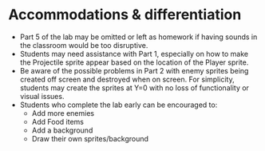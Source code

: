 # Accommodations & differentiation

- Part 5 of the lab may be omitted or left as homework if having sounds in the classroom would be too disruptive.
- Students may need assistance with Part 1, especially on how to make the Projectile sprite appear based on the location of the Player sprite.
- Be aware of the possible problems in Part 2 with enemy sprites being created off screen and destroyed when on screen. For simplicity, students may create the sprites at Y=0 with no loss of functionality or visual issues.
- Students who complete the lab early can be encouraged to:
  - Add more enemies
  - Add Food items
  - Add a background
  - Draw their own sprites/background
